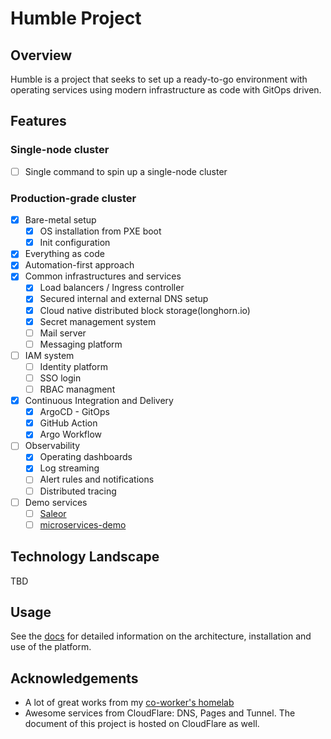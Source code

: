 # Humble Project

## Overview

Humble is a project that seeks to set up a ready-to-go environment with operating services using modern infrastructure as code with GitOps driven.

## Features

### Single-node cluster

- [ ] Single command to spin up a single-node cluster

### Production-grade cluster

- [x] Bare-metal setup
  - [x] OS installation from PXE boot
  - [x] Init configuration
- [x] Everything as code
- [x] Automation-first approach
- [x] Common infrastructures and services
  - [x] Load balancers / Ingress controller
  - [x] Secured internal and external DNS setup
  - [x] Cloud native distributed block storage(longhorn.io)
  - [x] Secret management system
  - [ ] Mail server
  - [ ] Messaging platform
- [ ] IAM system
  - [ ] Identity platform
  - [ ] SSO login
  - [ ] RBAC managment
- [x] Continuous Integration and Delivery
  - [x] ArgoCD - GitOps
  - [x] GitHub Action
  - [x] Argo Workflow
- [ ] Observability
  - [x] Operating dashboards
  - [x] Log streaming
  - [ ] Alert rules and notifications
  - [ ] Distributed tracing
- [ ] Demo services
  - [ ] [Saleor](https://saleor.io/)
  - [ ] [microservices-demo](https://github.com/locmai/microservices-demo)

## Technology Landscape

TBD

## Usage

See the [docs](https://humble.maibaloc.com) for detailed information on the architecture, installation and use of the platform.

## Acknowledgements

- A lot of great works from my [co-worker's homelab](https://github.com/khuedoan/homelab)
- Awesome services from CloudFlare: DNS, Pages and Tunnel. The document of this project is hosted on CloudFlare as well.

